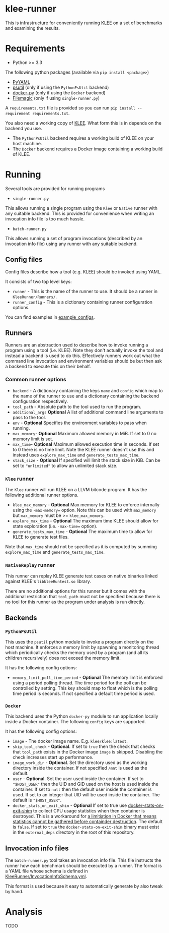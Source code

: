 # klee-runner

This is infrastructure for conveniently running [KLEE](https://klee.github.io) on
a set of benchmarks and examining the results.

# Requirements

* Python >= 3.3

The following python packages (available via ``pip install <package>``)

* [PyYAML](http://pyyaml.org/)
* [psutil](https://github.com/giampaolo/psutil) (only if using the `PythonPsUtil` backend)
* [docker-py](https://github.com/docker/docker-py) (only if using the ``Docker`` backend)
* [Filemagic](https://pypi.python.org/pypi/filemagic/) (only if using `single-runner.py`)

A `requirements.txt` file is provided so you can run `pip install --requirement requirements.txt`.

You also need a working copy of [KLEE](https://klee.github.io). What form this is in depends
on the backend you use.

* The `PythonPsUtil` backend requires a working build of KLEE on your host machine.
* The `Docker` backend requires a Docker image containing a working build of KLEE.

# Running

Several tools are provided for running programs

* `single-runner.py`

This allows running a single program using the `Klee`  or `Native` runner with
any suitable backend. This is provided for convenience when writing
an invocation info file is too much hassle.

* `batch-runner.py`

This allows running a set of program invocations (described by an
invocation info file) using any runner with any suitable backend.

## Config files

Config files describe how a tool (e.g. KLEE) should be invoked
using YAML.

It consists of two top level keys:

* `runner` - This is the name of the runner to use. It should be
  a runner in `KleeRunner/Runners/`.
* `runner_config` - This is a dictionary containing runner
  configuration options.

You can find examples in [example_configs](example_configs/).

## Runners

Runners are an abstraction used to describe how to invoke running
a program using a tool (i.e. KLEE). Note they don't actually
invoke the tool and instead a backend is used to do this. Effectively
runners work out what the command line invocation and environment variables
should be but then ask a backend to execute this on their behalf.

### Common runner options

* `backend` - A dictionary containing the keys `name` and `config` which
   map to the name of the runner to use and a dictionary containing the backend configuration respectively.
* `tool_path` - Absolute path to the tool used to run the program.
* ``additional_args`` **Optional** A list of additional command line arguments to pass to the tool.
* ``env`` - **Optional** Specifies the environment variables to pass when running.
* `max_memory`- **Optional** Maximum allowed memory in MiB. If set to 0 no memory
  limit is set.
* `max_time`- **Optional** Maximum allowed execution time in seconds. If set to 0 there is
  no time limit. Note the KLEE runner doesn't use this and instead uses
  `explore_max_time` and `generate_tests_max_time`.
* ``stack_size`` - **Optional** If specified will limit the stack size in KiB. Can be set to ``"unlimited"`` to allow an unlimited stack size.

### `Klee` runner

The `Klee` runner will run KLEE on a LLVM bitcode program. It has the following additional runner options.

* `klee_max_memory` - **Optional** Max memory for KLEE to enforce internally using the `-max-memory=` option.
   Note this can be used with `max_memory` but `max_memory` must be >= `klee_max_memory`.
* `explore_max_time` - **Optional** The maximum time KLEE should allow for state exploration (i.e. `-max-time=` option).
* `generate_tests_max_time` - **Optional** The maximum time to allow for KLEE to generate test files.

Note that `max_time` should not be specified as it is computed by summing `explore_max_time` and `generate_tests_max_time`.

### `NativeReplay` runner

This runner can replay KLEE generate test cases on native binaries linked against KLEE's `libkleeRuntest.so` library.

There are no additional options for this runner but it comes with the additional restriction that `tool_path` must
not be specified because there is no tool for this runner as the program under analysis is run directly.

## Backends

### `PythonPsUtil`

This uses the `psutil` python module to invoke a program directly on the host machine.
It enforces a memory limit by spawning a monitoring thread which periodically checks
the memory used by a program (and all its children recursively) does not exceed the
memory limit.

It has the following config options:

* `memory_limit_poll_time_period` - **Optional** The memory limit is enforced using a period polling
thread. The time period for the poll can be controlled by setting. This key should map to float which is
the polling time period is seconds. If not specified a default time period is used.

### `Docker`

This backend uses the Python `docker-py` module to run application locally inside a Docker container. The following ``config`` keys are
supported.

It has the following config options:

* `image` -  The docker image name. E.g. `klee/klee:latest`.
* `skip_tool_check` - **Optional**. If set to `true` then the check that checks that `tool_path` exists in the Docker image `image`
  is skipped. Disabling the check increases start up performance.
* `image_work_dir` -  **Optional**. Set the directory used as the working directory inside the
  container. If not specified `/mnt` is used as the default.
* `user` - **Optional**. Set the user used inside the container. If set to `"$HOST_USER"` then the
  UID and GID used on the host is used inside the container. If set to `null` then the default
  user inside the container is used. If set to an integer that UID will be used inside the container.
  The default is `"$HOST_USER"`.
* `docker_stats_on_exit_shim` - **Optional** If set to true use [docker-stats-on-exit-shim](https://github.com/delcypher/docker-stats-on-exit-shim)
   to collect CPU usage statistics when then container is destroyed. This is a workaround for
   [a limitiation in Docker that means statistics cannot be gathered before containder destruction](https://github.com/docker/docker/issues/18166).
   The default is `false`. If set to `true` the `docker-stats-on-exit-shim` binary must exist in the `external_deps` directory in the root of
   this repository.

## Invocation info files

The `batch-runner.py` tool takes an invocation info file. This file instructs the runner
how each benchmark should be executed by a runner. The format is a YAML file whose
schema is defined in [KleeRunner/InvocationInfoSchema.yml](KleeRunner/InvocationInfoSchema.yml).

This format is used because it easy to automatically generate by also tweak by hand.

# Analysis

TODO
